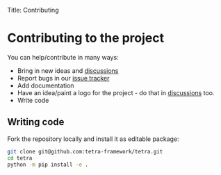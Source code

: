 Title: Contributing

# Contributing to the project

You can help/contribute in many ways:

* Bring in new ideas and [discussions](https://github.com/tetra-framework/tetra/discussions)
* Report bugs in our [issue tracker](https://github.com/tetra-framework/tetra/issues)
* Add documentation
* Have an idea/paint a logo for the project - do that in
  [discussions](https://github.com/tetra-framework/tetra/discussions) too.
* Write code


## Writing code

Fork the repository locally and install it as editable package:

```bash
git clone git@github.com:tetra-framework/tetra.git
cd tetra
python -m pip install -e .
```
